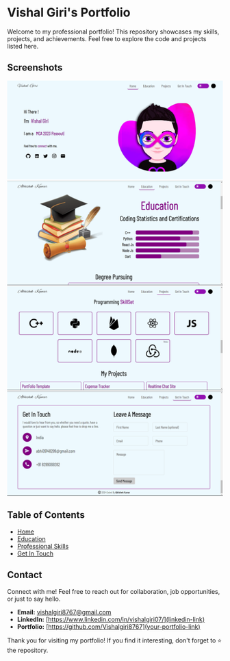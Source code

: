 # Vishal Giri's Portfolio

Welcome to my professional portfolio! This repository showcases my skills, projects, and achievements. Feel free to explore the code and projects listed here.

## Screenshots
  ![About](image-2.png)
  ![Screenshot](education.png)
  ![Screenshot](skills.png)
  ![Screenshot](getInTouch.png)
## Table of Contents

- [Home](#home)
- [Education](#education)
- [Professional Skills](#skills)
- [Get In Touch](#getInTouch)


## Contact

Connect with me! Feel free to reach out for collaboration, job opportunities, or just to say hello.

- **Email:** vishalgiri8767@gmail.com
- **LinkedIn:** [https://www.linkedin.com/in/vishalgiri07/](linkedin-link)
- **Portfolio:** [https://github.com/Vishalgiri8767](your-portfolio-link)


Thank you for visiting my portfolio! If you find it interesting, don't forget to ⭐️ the repository.
